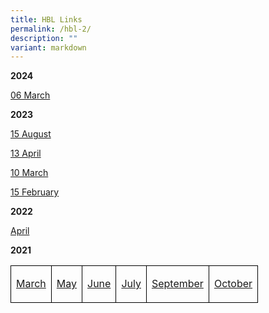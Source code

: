 ```yaml
---
title: HBL Links
permalink: /hbl-2/
description: ""
variant: markdown
---
```

<p><strong>2024</strong></p>
<p><a href="/hbl-links-for-6-march-2024/" target="_blank" rel="noopener">06 March</a></p>


<p><strong>2023</strong></p>
<p><a href="/hbl-links-for-15-august-2023/" target="_blank" rel="noopener">15 August</a></p>
<p><a href="/hbl-links-for-13-april-2023/" target="_blank" rel="noopener">13 April</a></p>
<p><a href="/HBL-Links-for-10-March-2023/" target="_blank" rel="noopener">10 March</a></p>
<p><a href="/hbl-links-for-15-Feb-23/" target="_blank" rel="noopener">15 February</a></p>
<p><strong>2022</strong></p>
<p><a href="/hbl-links-for-6-april/" target="_blank" rel="noopener">April</a></p>
<p><strong>2021</strong></p>
<table>
<tbody>
<tr>
<td style="border:1px solid black">
<p><a href="/hbl-12-march-2021/" target="_blank" rel="noopener">March</a></p>
</td>
<td style="border:1px solid black">
<p><a href="/hbl-links-for-may-2021/" target="_blank" rel="noopener">May</a></p>
</td>
<td style="border:1px solid black">
<p><a href="/hbl-28-to-30-june-2021/" target="_blank" rel="noopener">June</a></p>
</td>
<td style="border:1px solid black">
<p><a href="/hbl-1-to-2-july-2021/" target="_blank" rel="noopener">July</a></p>
</td>
<td style="border:1px solid black">
<p><a href="/hbl-links-for-september-2021/" target="_blank" rel="noopener">September</a></p>
</td>
<td style="border:1px solid black">
<p><a href="/hbl-links-for-october-2021/" target="_blank" rel="noopener">October</a></p>
</td>
</tr>
</tbody>
</table>